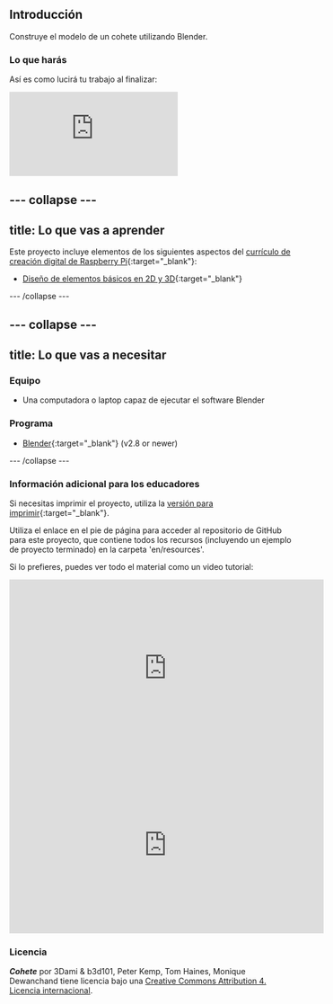## Introducción

Construye el modelo de un cohete utilizando Blender.

### Lo que harás

Así es como lucirá tu trabajo al finalizar:

<div class="responsive-embed responsive-embed--video">
  <iframe class="responsive-embed__iframe" src="https://sketchfab.com/models/5660fd9d487e4175bd3b7d97c6277f39/embed" frameborder="0" allowvr allowfullscreen mozallowfullscreen="true" webkitallowfullscreen="true"></iframe>
</div>

--- collapse ---
---
title: Lo que vas a aprender
---

Este proyecto incluye elementos de los siguientes aspectos del [currículo de creación digital de Raspberry Pi](http://rpf.io/curriculum){:target="_blank"}:

+ [Diseño de elementos básicos en 2D y 3D](https://curriculum.raspberrypi.org/design/creator/){:target="_blank"}

--- /collapse ---

--- collapse ---
---
title: Lo que vas a necesitar
---

### Equipo

+ Una computadora o laptop capaz de ejecutar el software Blender

### Programa

+ [Blender](https://www.blender.org/download/){:target="_blank"} (v2.8 or newer)

--- /collapse ---

### Información adicional para los educadores

Si necesitas imprimir el proyecto, utiliza la [versión para imprimir](https://projects.raspberrypi.org/es-LA/projects/blender-rocket/print){:target="_blank"}.

Utiliza el enlace en el pie de página para acceder al repositorio de GitHub para este proyecto, que contiene todos los recursos (incluyendo un ejemplo de proyecto terminado) en la carpeta 'en/resources'.

Si lo prefieres, puedes ver todo el material como un video tutorial: 
<iframe width="560" height="315" src="https://www.youtube.com/embed/DhdjWn_0tYg" frameborder="0" allowfullscreen mark="crwd-mark"></iframe> <iframe width="560" height="315" src="https://www.youtube.com/embed/YojHaSjONTs" frameborder="0" allowfullscreen mark="crwd-mark"></iframe> 

### Licencia

***Cohete*** por 3Dami & b3d101, Peter Kemp, Tom Haines, Monique Dewanchand tiene licencia bajo una [Creative Commons Attribution 4. Licencia internacional](http://creativecommons.org/licenses/by-sa/4.0/).